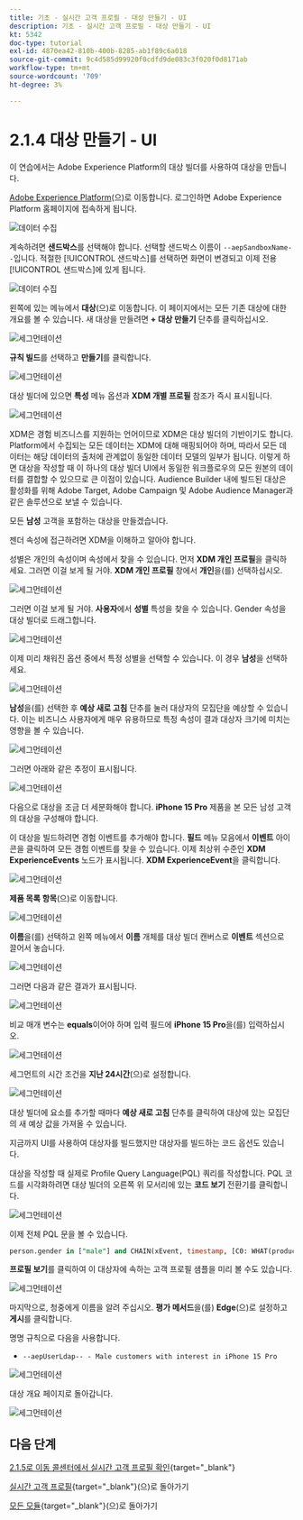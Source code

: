 ```yaml
---
title: 기초 - 실시간 고객 프로필 - 대상 만들기 - UI
description: 기초 - 실시간 고객 프로필 - 대상 만들기 - UI
kt: 5342
doc-type: tutorial
exl-id: 4870ea42-810b-400b-8285-ab1f89c6a018
source-git-commit: 9c4d585d99920f0cdfd9de083c3f020f0d8171ab
workflow-type: tm+mt
source-wordcount: '709'
ht-degree: 3%

---
```


# 2.1.4 대상 만들기 - UI

이 연습에서는 Adobe Experience Platform의 대상 빌더를 사용하여 대상을 만듭니다.

[Adobe Experience Platform](https://experience.adobe.com/platform)&#x200B;(으)로 이동합니다. 로그인하면 Adobe Experience Platform 홈페이지에 접속하게 됩니다.

![데이터 수집](./../../../../modules/delivery-activation/datacollection/dc1.2/images/home.png)

계속하려면 **샌드박스**&#x200B;를 선택해야 합니다. 선택할 샌드박스 이름이 ``--aepSandboxName--``입니다. 적절한 [!UICONTROL 샌드박스]를 선택하면 화면이 변경되고 이제 전용 [!UICONTROL 샌드박스]에 있게 됩니다.

![데이터 수집](./../../../../modules/delivery-activation/datacollection/dc1.2/images/sb1.png)

왼쪽에 있는 메뉴에서 **대상**(으)로 이동합니다. 이 페이지에서는 모든 기존 대상에 대한 개요를 볼 수 있습니다. 새 대상을 만들려면 **+ 대상 만들기** 단추를 클릭하십시오.

![세그먼테이션](./images/menuseg.png)

**규칙 빌드**&#x200B;를 선택하고 **만들기**&#x200B;를 클릭합니다.

![세그먼테이션](./images/menusegbr.png)

대상 빌더에 있으면 **특성** 메뉴 옵션과 **XDM 개별 프로필** 참조가 즉시 표시됩니다.

![세그먼테이션](./images/segmentationui.png)

XDM은 경험 비즈니스를 지원하는 언어이므로 XDM은 대상 빌더의 기반이기도 합니다. Platform에서 수집되는 모든 데이터는 XDM에 대해 매핑되어야 하며, 따라서 모든 데이터는 해당 데이터의 출처에 관계없이 동일한 데이터 모델의 일부가 됩니다. 이렇게 하면 대상을 작성할 때 이 하나의 대상 빌더 UI에서 동일한 워크플로우의 모든 원본의 데이터를 결합할 수 있으므로 큰 이점이 있습니다. Audience Builder 내에 빌드된 대상은 활성화를 위해 Adobe Target, Adobe Campaign 및 Adobe Audience Manager과 같은 솔루션으로 보낼 수 있습니다.

모든 **남성** 고객을 포함하는 대상을 만들겠습니다.

젠더 속성에 접근하려면 XDM을 이해하고 알아야 합니다.

성별은 개인의 속성이며 속성에서 찾을 수 있습니다. 먼저 **XDM 개인 프로필**&#x200B;을 클릭하세요. 그러면 이걸 보게 될 거야. **XDM 개인 프로필** 창에서 **개인**&#x200B;을(를) 선택하십시오.

![세그먼테이션](./images/person.png)

그러면 이걸 보게 될 거야. **사용자**&#x200B;에서 **성별** 특성을 찾을 수 있습니다. Gender 속성을 대상 빌더로 드래그합니다.

![세그먼테이션](./images/gender.png)

이제 미리 채워진 옵션 중에서 특정 성별을 선택할 수 있습니다. 이 경우 **남성**&#x200B;을 선택하세요.

![세그먼테이션](./images/genderselection.png)

**남성**&#x200B;을(를) 선택한 후 **예상 새로 고침** 단추를 눌러 대상자의 모집단을 예상할 수 있습니다. 이는 비즈니스 사용자에게 매우 유용하므로 특정 속성이 결과 대상자 크기에 미치는 영향을 볼 수 있습니다.

![세그먼테이션](./images/segmentpreview.png)

그러면 아래와 같은 추정이 표시됩니다.

![세그먼테이션](./images/segmentpreviewest.png)

다음으로 대상을 조금 더 세분화해야 합니다. **iPhone 15 Pro** 제품을 본 모든 남성 고객의 대상을 구성해야 합니다.

이 대상을 빌드하려면 경험 이벤트를 추가해야 합니다. **필드** 메뉴 모음에서 **이벤트** 아이콘을 클릭하여 모든 경험 이벤트를 찾을 수 있습니다. 이제 최상위 수준인 **XDM ExperienceEvents** 노드가 표시됩니다. **XDM ExperienceEvent**&#x200B;을 클릭합니다.

![세그먼테이션](./images/findee.png)

**제품 목록 항목**(으)로 이동합니다.

![세그먼테이션](./images/plitems.png)

**이름**&#x200B;을(를) 선택하고 왼쪽 메뉴에서 **이름** 개체를 대상 빌더 캔버스로 **이벤트** 섹션으로 끌어서 놓습니다.

![세그먼테이션](./images/eeweb.png)

그러면 다음과 같은 결과가 표시됩니다.

![세그먼테이션](./images/eewebpdtlname.png)

비교 매개 변수는 **equals**&#x200B;이어야 하며 입력 필드에 **iPhone 15 Pro**&#x200B;을(를) 입력하십시오.

![세그먼테이션](./images/pv.png)

세그먼트의 시간 조건을 **지난 24시간**(으)로 설정합니다.

![세그먼테이션](./images/pv1.png)

대상 빌더에 요소를 추가할 때마다 **예상 새로 고침** 단추를 클릭하여 대상에 있는 모집단의 새 예상 값을 가져올 수 있습니다.

지금까지 UI를 사용하여 대상자를 빌드했지만 대상자를 빌드하는 코드 옵션도 있습니다.

대상을 작성할 때 실제로 Profile Query Language(PQL) 쿼리를 작성합니다. PQL 코드를 시각화하려면 대상 빌더의 오른쪽 위 모서리에 있는 **코드 보기** 전환기를 클릭합니다.

![세그먼테이션](./images/codeview.png)

이제 전체 PQL 문을 볼 수 있습니다.

```sql
person.gender in ["male"] and CHAIN(xEvent, timestamp, [C0: WHAT(productListItems.exists(name.equals("iPhone 15 Pro", false)))])
```

**프로필 보기**&#x200B;를 클릭하여 이 대상자에 속하는 고객 프로필 샘플을 미리 볼 수도 있습니다.

![세그먼테이션](./images/previewprofilesdtl.png)

마지막으로, 청중에게 이름을 알려 주십시오.
**평가 메서드**&#x200B;을(를) **Edge**(으)로 설정하고 **게시**&#x200B;를 클릭합니다.

명명 규칙으로 다음을 사용합니다.

- `--aepUserLdap-- - Male customers with interest in iPhone 15 Pro`

![세그먼테이션](./images/segmentname.png)

대상 개요 페이지로 돌아갑니다.

![세그먼테이션](./images/savedsegment.png)

## 다음 단계

[2.1.5로 이동 콜센터에서 실시간 고객 프로필 확인](./ex5.md){target="_blank"}

[실시간 고객 프로필](./real-time-customer-profile.md){target="_blank"}(으)로 돌아가기

[모든 모듈](./../../../../overview.md){target="_blank"}(으)로 돌아가기
